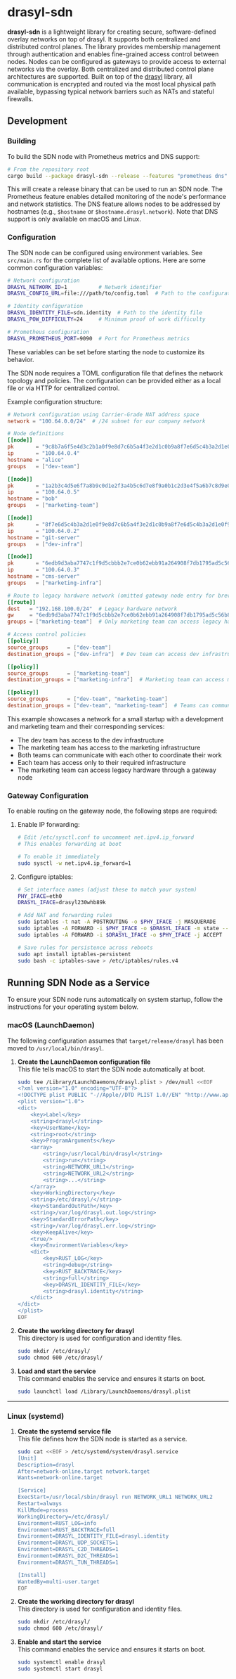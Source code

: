 # drasyl-sdn

**drasyl-sdn** is a lightweight library for creating secure, software-defined overlay networks on top of drasyl. It supports both centralized and distributed control planes. The library provides membership management through authentication and enables fine-grained access control between nodes. Nodes can be configured as gateways to provide access to external networks via the overlay. Both centralized and distributed control plane architectures are supported. Built on top of the [drasyl](../drasyl) library, all communication is encrypted and routed via the most local physical path available, bypassing typical network barriers such as NATs and stateful firewalls.

## Development

### Building

To build the SDN node with Prometheus metrics and DNS support:

```bash
# From the repository root
cargo build --package drasyl-sdn --release --features "prometheus dns"
```

This will create a release binary that can be used to run an SDN node. The Prometheus feature enables detailed monitoring of the node's performance and network statistics. The DNS feature allows nodes to be addressed by hostnames (e.g., `$hostname` or `$hostname.drasyl.network`). Note that DNS support is only available on macOS and Linux.

### Configuration

The SDN node can be configured using environment variables. See `src/main.rs` for the complete list of available options. Here are some common configuration variables:

```bash
# Network configuration
DRASYL_NETWORK_ID=1          # Network identifier
DRASYL_CONFIG_URL=file:///path/to/config.toml  # Path to the configuration file

# Identity configuration
DRASYL_IDENTITY_FILE=sdn.identity  # Path to the identity file
DRASYL_POW_DIFFICULTY=24     # Minimum proof of work difficulty

# Prometheus configuration
DRASYL_PROMETHEUS_PORT=9090  # Port for Prometheus metrics
```

These variables can be set before starting the node to customize its behavior.

The SDN node requires a TOML configuration file that defines the network topology and policies. The configuration can be provided either as a local file or via HTTP for centralized control.

Example configuration structure:
```toml
# Network configuration using Carrier-Grade NAT address space
network = "100.64.0.0/24"  # /24 subnet for our company network

# Node definitions
[[node]]
pk       = "9c8b7a6f5e4d3c2b1a0f9e8d7c6b5a4f3e2d1c0b9a8f7e6d5c4b3a2d1e0f9e8d7"
ip       = "100.64.0.4"
hostname = "alice"
groups   = ["dev-team"]

[[node]]
pk       = "1a2b3c4d5e6f7a8b9c0d1e2f3a4b5c6d7e8f9a0b1c2d3e4f5a6b7c8d9e0f1a2b"
ip       = "100.64.0.5"
hostname = "bob"
groups   = ["marketing-team"]

[[node]]
pk       = "8f7e6d5c4b3a2d1e0f9e8d7c6b5a4f3e2d1c0b9a8f7e6d5c4b3a2d1e0f9e8d7c"
ip       = "100.64.0.2"
hostname = "git-server"
groups   = ["dev-infra"]

[[node]]
pk       = "6edb9d3aba7747c1f9d5cbbb2e7ce0b62ebb91a264908f7db1795ad5c56b8a56"
ip       = "100.64.0.3"
hostname = "cms-server"
groups   = ["marketing-infra"]

# Route to legacy hardware network (omitted gateway node entry for brevity)
[[route]]
dest   = "192.168.100.0/24"  # Legacy hardware network
gw     = "6edb9d3aba7747c1f9d5cbbb2e7ce0b62ebb91a264908f7db1795ad5c56b8a56"  # Gateway node's public key
groups = ["marketing-team"]  # Only marketing team can access legacy hardware

# Access control policies
[[policy]]
source_groups      = ["dev-team"]
destination_groups = ["dev-infra"]  # Dev team can access dev infrastructure

[[policy]]
source_groups      = ["marketing-team"]
destination_groups = ["marketing-infra"]  # Marketing team can access marketing infrastructure

[[policy]]
source_groups      = ["dev-team", "marketing-team"]
destination_groups = ["dev-team", "marketing-team"]  # Teams can communicate with each other
```

This example showcases a network for a small startup with a development and marketing team and their corresponding services:
- The dev team has access to the dev infrastructure
- The marketing team has access to the marketing infrastructure
- Both teams can communicate with each other to coordinate their work
- Each team has access only to their required infrastructure
- The marketing team can access legacy hardware through a gateway node

### Gateway Configuration

To enable routing on the gateway node, the following steps are required:

1. Enable IP forwarding:
   ```bash
   # Edit /etc/sysctl.conf to uncomment net.ipv4.ip_forward
   # This enables forwarding at boot
   
   # To enable it immediately
   sudo sysctl -w net.ipv4.ip_forward=1
   ```

2. Configure iptables:
   ```bash
   # Set interface names (adjust these to match your system)
   PHY_IFACE=eth0
   DRASYL_IFACE=drasyl230whb89k
   
   # Add NAT and forwarding rules
   sudo iptables -t nat -A POSTROUTING -o $PHY_IFACE -j MASQUERADE
   sudo iptables -A FORWARD -i $PHY_IFACE -o $DRASYL_IFACE -m state --state RELATED,ESTABLISHED -j ACCEPT
   sudo iptables -A FORWARD -i $DRASYL_IFACE -o $PHY_IFACE -j ACCEPT
   
   # Save rules for persistence across reboots
   sudo apt install iptables-persistent
   sudo bash -c iptables-save > /etc/iptables/rules.v4
   ```

## Running SDN Node as a Service

To ensure your SDN node runs automatically on system startup, follow the instructions for your operating system below. 

### macOS (LaunchDaemon)

The following configuration assumes that `target/release/drasyl` has been moved to `/usr/local/bin/drasyl`.

1. **Create the LaunchDaemon configuration file**  
   This file tells macOS to start the SDN node automatically at boot.
   ```bash
   sudo tee /Library/LaunchDaemons/drasyl.plist > /dev/null <<EOF
   <?xml version="1.0" encoding="UTF-8"?>
   <!DOCTYPE plist PUBLIC "-//Apple//DTD PLIST 1.0//EN" "http://www.apple.com/DTDs/PropertyList-1.0.dtd">
   <plist version="1.0">
   <dict>
       <key>Label</key>
       <string>drasyl</string>
       <key>UserName</key>
       <string>root</string>
       <key>ProgramArguments</key>
       <array>
           <string>/usr/local/bin/drasyl</string>
           <string>run</string>
           <string>NETWORK_URL1</string>
           <string>NETWORK_URL2</string>
           <string>...</string>
       </array>
       <key>WorkingDirectory</key>
       <string>/etc/drasyl/</string>
       <key>StandardOutPath</key>
       <string>/var/log/drasyl.out.log</string>
       <key>StandardErrorPath</key>
       <string>/var/log/drasyl.err.log</string>
       <key>KeepAlive</key>
       <true/>
       <key>EnvironmentVariables</key>
       <dict>
           <key>RUST_LOG</key>
           <string>debug</string>
           <key>RUST_BACKTRACE</key>
           <string>full</string>
           <key>DRASYL_IDENTITY_FILE</key>
           <string>drasyl.identity</string>
       </dict>
   </dict>
   </plist>
   EOF
   ```

2. **Create the working directory for drasyl**  
   This directory is used for configuration and identity files.
   ```bash
   sudo mkdir /etc/drasyl/
   sudo chmod 600 /etc/drasyl/
   ```

3. **Load and start the service**  
   This command enables the service and ensures it starts on boot.
   ```bash
   sudo launchctl load /Library/LaunchDaemons/drasyl.plist
   ```

---

### Linux (systemd)

1. **Create the systemd service file**  
   This file defines how the SDN node is started as a service.
   ```bash
   sudo cat <<EOF > /etc/systemd/system/drasyl.service
   [Unit]
   Description=drasyl
   After=network-online.target network.target
   Wants=network-online.target

   [Service]
   ExecStart=/usr/local/sbin/drasyl run NETWORK_URL1 NETWORK_URL2
   Restart=always
   KillMode=process
   WorkingDirectory=/etc/drasyl/
   Environment=RUST_LOG=info
   Environment=RUST_BACKTRACE=full
   Environment=DRASYL_IDENTITY_FILE=drasyl.identity
   Environment=DRASYL_UDP_SOCKETS=1
   Environment=DRASYL_C2D_THREADS=1
   Environment=DRASYL_D2C_THREADS=1
   Environment=DRASYL_TUN_THREADS=1

   [Install]
   WantedBy=multi-user.target
   EOF
   ```

2. **Create the working directory for drasyl**  
   This directory is used for configuration and identity files.
   ```bash
   sudo mkdir /etc/drasyl/
   sudo chmod 600 /etc/drasyl/
   ```

3. **Enable and start the service**  
   This command enables the service and ensures it starts on boot.
   ```bash
   sudo systemctl enable drasyl
   sudo systemctl start drasyl
   ```
